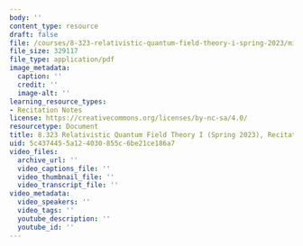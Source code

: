 ```yaml
---
body: ''
content_type: resource
draft: false
file: /courses/8-323-relativistic-quantum-field-theory-i-spring-2023/mit8_323_s23_rec02.pdf
file_size: 329117
file_type: application/pdf
image_metadata:
  caption: ''
  credit: ''
  image-alt: ''
learning_resource_types:
- Recitation Notes
license: https://creativecommons.org/licenses/by-nc-sa/4.0/
resourcetype: Document
title: 8.323 Relativistic Quantum Field Theory I (Spring 2023), Recitation 2
uid: 5c437445-5a12-4030-855c-6be21ce186a7
video_files:
  archive_url: ''
  video_captions_file: ''
  video_thumbnail_file: ''
  video_transcript_file: ''
video_metadata:
  video_speakers: ''
  video_tags: ''
  youtube_description: ''
  youtube_id: ''
---
```

